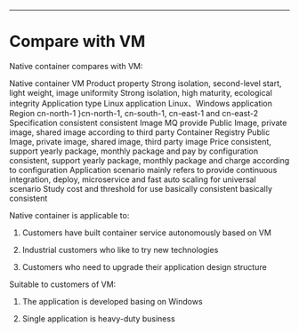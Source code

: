 ---
# Compare with VM
Native container compares with VM:


Native container	VM
Product property	Strong isolation, second-level start, light weight, image uniformity	Strong isolation, high maturity, ecological integrity
Application type	Linux application	Linux、Windows application
Region	cn-north-1	}cn-north-1, cn-south-1, cn-east-1 and cn-east-2
Specification	consistent	consistent
Image	MQ provide Public Image, private image, shared image according to third party Container Registry
Public Image, private image, shared image, third party image
Price	consistent, support yearly package, monthly package and pay by configuration	 consistent, support yearly package, monthly package and charge according to configuration
Application scenario	mainly refers to provide continuous integration, deploy, microservice and fast auto scaling for	universal scenario
Study cost and threshold for use	basically consistent	basically consistent

Native container is applicable to:

1. Customers have built container service autonomously based on VM

2. Industrial customers who  like to try new technologies

3. Customers who need to upgrade their application design structure

Suitable to customers of VM:

1. The application is developed basing on Windows

2. Single application is heavy-duty business
